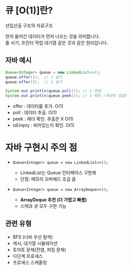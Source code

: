 # 큐 [O(1)]란?
선입선출 구조의 자료구조

먼저 들어간 데이터가 먼저 나오는 것을 의미합니다.<br/>
줄 서기, 프린터 작업 대기열 같은 것과 같은 원리입니다.

## 자바 예시
```java
Queue<Integer> queue = new LinkedList<>();
queue.offer(1);  // 1 넣기
queue.offer(2);  // 2 넣기

System.out.println(queue.poll()); // 1 꺼냄
System.out.println(queue.peek()); // 2 확인 (꺼내지 않음)
```
- offer : 데이터를 추가. O(1)
- poll : 데이터 추출. O(1)
- peek : 헤더 확인. 추출은 X O(1)
- isEmpty : 비어있는지 확인. O(1)

# 자바 구현시 주의 점
- `Queue<Integer> queue = new LinkedList<>();`
    -  LinkedList는 Queue 인터페이스 구현체
    -  단점: 메모리 오버헤드 조금 큼

- `Queue<Integer> queue = new ArrayDeque<>();`
    - **ArrayDeque 추천 (더 가볍고 빠름)**
    -  스택과 큐 모두 구현 가능

## 관련 유형
- BFS (너비 우선 탐색)
- 캐시, 대기열 시뮬레이션
- 토마토 문제(전염, 퍼짐 문제)
- 다단계 프로세스
- 프로세스 스케줄링